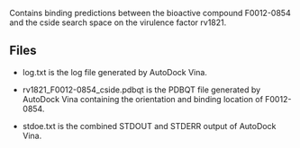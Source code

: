 Contains binding predictions between the bioactive compound F0012-0854 and the cside search space on the virulence factor rv1821.

## Files

- log.txt is the log file generated by AutoDock Vina.

- rv1821_F0012-0854_cside.pdbqt is the PDBQT file generated by AutoDock Vina containing the orientation and binding location of F0012-0854.

- stdoe.txt is the combined STDOUT and STDERR output of AutoDock Vina.

